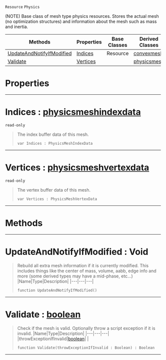  `Resource` `Physics`



(NOTE) Base class of mesh type physics resources. Stores the actual mesh (no optimization structures) and information about the mesh such as mass and inertia.

|Methods|Properties|Base Classes|Derived Classes|
|---|---|---|---|
|[UpdateAndNotifyIfModified](genericphysicsmesh.md#updateandnotifyifmodifie)|[Indices](genericphysicsmesh.md#indices-zilch-engine-docu)|Resource|[convexmesh](convexmesh.md)|
|[Validate](genericphysicsmesh.md#validate-zilch-engine-doc)|[Vertices](genericphysicsmesh.md#vertices-zilch-engine-doc)| |[physicsmesh](physicsmesh.md)|


 #  Properties


---  
 #  Indices : [physicsmeshindexdata](physicsmeshindexdata.md)

 `read-only`

> The index buffer data of this mesh.
> ```TS:Nada
> var Indices : PhysicsMeshIndexData


---  
 #  Vertices : [physicsmeshvertexdata](physicsmeshvertexdata.md)

 `read-only`

> The vertex buffer data of this mesh.
> ```TS:Nada
> var Vertices : PhysicsMeshVertexData


---  
 #  Methods


---  
 #  UpdateAndNotifyIfModified : Void

> Rebuild all extra mesh information if it is currently modified. This includes things like the center of mass, volume, aabb, edge info and more (some derived types may have a mid-phase, etc...)
> |Name|Type|Description|
> |---|---|---|
> ```TS:Nada
> function UpdateAndNotifyIfModified()
> ``` 


---  
 #  Validate : [boolean](../nada_base_types/boolean.md)

> Check if the mesh is valid. Optionally throw a script exception if it is invalid.
> |Name|Type|Description|
> |---|---|---|
> |throwExceptionIfInvalid|[boolean](../nada_base_types/boolean.md)| |
> ```TS:Nada
> function Validate(throwExceptionIfInvalid : Boolean) : Boolean
> ``` 


---  
 

 